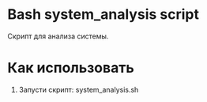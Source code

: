 # Bash system_analysis script
Cкрипт для анализа системы.

# Как использовать
1. Запусти скрипт: system_analysis.sh
